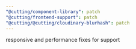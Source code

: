 ```yaml
---
"@cutting/component-library": patch
"@cutting/frontend-support": patch
"@cutting/@cutting/cloudinary-blurhash": patch
---
```


responsive and performance fixes for support
